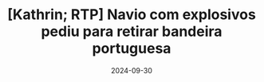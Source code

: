---
layout: default
title: "[Kathrin; RTP] Navio com explosivos pediu para retirar bandeira portuguesa"
link: https://www.rtp.pt/noticias/mundo/medio-oriente-navio-com-explosivos-pediu-para-retirar-bandeira-portuguesa_n1603737
date: 2024-09-30
---